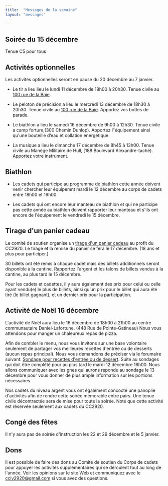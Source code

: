 ```yaml
---
title:  "Messages de la semaine"
layout: "messages"

---
```

## Soirée du 15 décembre

Tenue C5 pour tous

## Activités optionnelles

Les activités optionnelles seront en pause du 20 décembre au 7 janvier.

- Le tir a lieu lieu le lundi 11 décembre de 18h00 à 20h30. Tenue civile au [100 rue de la Baie](/information/comment-nous-rejoindre/).

- Le peloton de précision a lieu le mercredi 13 décembre de 18h30 à 20h30. Tenue civile au [100 rue de la Baie](/information/comment-nous-rejoindre/). Apportez vos bottes de parade.

- Le biathlon a lieu le samedi 16 décembre de 9h00 à 12h30. Tenue civile a camp forture,(300 Chemin Dunlop). Apportez l"équipement ainsi qu'une bouteille d’eau et collation energétique.

- La musique a lieu le dimanche 17 décembre de 8h45 à 13h00. Tenue civile au Manège Militaire de Hull, [188 Boulevard Alexandre-taché). Apportez votre instrument.

## Biathlon

- Les cadets qui participe au programme de biathlon cette année doivent venir chercher leur équipemnt mardi le 12 décembre au corps de cadets entre 18h00 et 19h00.

- Les cadets qui ont encore leur manteau de biathlon et qui ne participe pas cette année au biathlon doivent rapporter leur manteau et s'ils ont encore de l'équipement le vendredi le 15 décembre.


## Tirage d'un panier cadeau

Le comité de soutien organise un [tirage d'un panier cadeau](/information/financement/#panier-cadeau-pour-le-temps-des-f%C3%AAtes) au profit du CC2920. Le tirage et la remise du panier se fera le 17 décembre. (18 ans et plus pour participer.)

30 billets ont été remis à chaque cadet mais des billets additionnels seront disponible à la cantine. Rapportez l'argent et les talons de billets vendus à la cantine, au plus tard le 15 décembre.

Pour les cadets et cadettes, il y aura également des prix pour celui ou celle ayant vendu(e) le plus de billets, ainsi qu’un prix pour le billet qui aura été tiré (le billet gagnant), et un dernier prix pour la participation.

## Activité de Noël 16 décembre

L'activité de Noël aura lieu le 16 décembre de 18h00 à 21h00 au centre communautaire Daniel-Lafortune. (448 Rue de Pointe-Gatineau) Nous vous attendons pour manger un chaleureux repas de pizza. 

Afin de combler le menu, nous vous invitons sur une base volontaire seulement de partager vos meilleures recettes d'entrée ou de desserts (aucun repas principal). Nous vous demandons de préciser via le forumaire suivant: [Sondage pour recettes d'entrée ou de dessert](https://docs.google.com/forms/d/1J6YdqhwHDx6cPpP3sGqSe9_DqLdm2dKZ-iSvYCB24pM/edit). Suite au sondages qui doit être complété pour au plus tard le mardi 12 décembre 16h00.  Nous allons communiquer avec les gnes qui aurons repondu au sondage le 13 décembre pour vous donner de plus ample information sur les portions nécessaires. 

Nos cadets du niveau argent vous ont également concocté une panoplie d'activités afin de rendre cette soirée mémorable entre pairs. Une tenue civile décontractée sera de mise pour toute la soirée. Noté que cette activité est réservée seulement aux cadets du CC2920.

## Congé des fêtes

Il n'y aura pas de soirée d'instruction les 22 et 29 décembre et le 5 janvier.

## Dons

Il est possible de faire des dons au Comité de soutien du Corps de cadets pour appuyer les activités supplémentaires qui se déroulent tout au long de l'année.  Voir les opinions sur le site Web et communiquez avec le cciv2920@gmail.com si vous avez des questions.  
